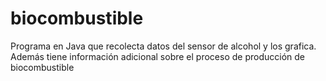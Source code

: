 # biocombustible
 Programa en Java que recolecta datos del sensor de alcohol y los grafica. Además tiene información adicional sobre el proceso de producción de biocombustible
